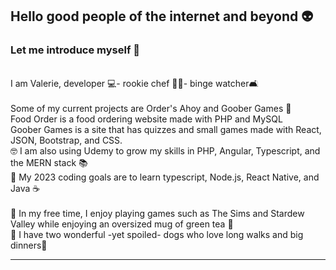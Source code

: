 ## Hello good people of the internet and beyond 👽 
### Let me introduce myself 🎩
<br>
I am Valerie, developer 💻- rookie chef 👩‍🍳- binge watcher🛋️
<br>
<br>
Some of my current projects are Order's Ahoy and Goober Games 🍩
<br>
Food Order is a food ordering website made with PHP and MySQL
<br>
Goober Games is a site that has quizzes and small games made with React, JSON, Bootstrap, and CSS.
<br>
🤓 I am also using Udemy to grow my skills in PHP, Angular, Typescript, and the MERN stack 📚
<br>
📅 My 2023 coding goals are to learn typescript, Node.js, React Native, and Java ☕ 
<br>
<br>
👾 In my free time, I enjoy playing games such as The Sims and Stardew Valley while enjoying an oversized mug of green tea 🍵 
<br>
🐶 I have two wonderful -yet spoiled- dogs who love long walks and big dinners🐶
<br>

---


<!--
**Valerieclaire96/Valerieclaire96** is a ✨ _special_ ✨ repository because its `README.md` (this file) appears on your GitHub profile.

Here are some ideas to get you started:

- 🔭 I’m currently working on ...
- 🌱 I’m currently learning ...
- 👯 I’m looking to collaborate on ...
- 🤔 I’m looking for help with ...
- 💬 Ask me about ...
- 📫 How to reach me: ...
- 😄 Pronouns: ...
- ⚡ Fun fact: ...
-->
